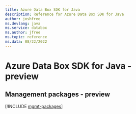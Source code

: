 ```yaml
---
title: Azure Data Box SDK for Java
description: Reference for Azure Data Box SDK for Java
author: joshfree
ms.devlang: java
ms.service: databox
ms.author: jfree
ms.topic: reference
ms.data: 08/22/2022
---
```

# Azure Data Box SDK for Java - preview

## Management packages - preview
[!INCLUDE [mgmt-packages](data-box-mgmt-index.md)]